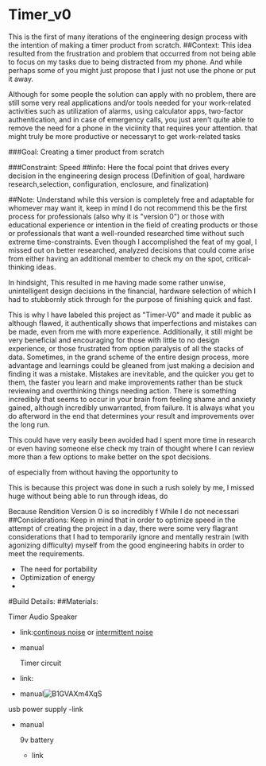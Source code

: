 # Timer_v0
This is the first of many iterations of the engineering design process with the intention of making a timer product from scratch. 
##Context: This idea resulted from the frustration and problem that occurred from not being able to focus on my tasks due to being distracted from my phone. And while perhaps some of you might just propose that I just not use the phone or put it away. 

Although for some people the solution can apply with no problem, there are still some very real applications and/or tools needed for your work-related activities such as utilization of alarms, using calculator apps, two-factor authentication, and in case of emergency calls, you just aren't quite able to remove the need for a phone in the viciinity that requires your attention. that might truly be more productive or necessaryt to get work-related tasks


###Goal: Creating a timer product from scratch

###Constraint: Speed
##info: Here the focal point that drives every decision in the engineering design process (Definition of goal, hardware research,selection, configuration, enclosure, and finalization)

##Note: Understand while this version is completely free and adaptable for whomever may want it, keep in mind I do not recommend this be the first process for professionals (also why it is "version 0") or those with educational experience or intention in the field of creating products or those or professionals that want a well-rounded researched time without such extreme time-constraints.
Even though I accomplished the feat of my goal, I missed out on better researched, analyzed decisions that could come arise from either having an additional member to check my on the spot, critical-thinking ideas.

In hindsight, This resulted in me having made some rather unwise, unintelligent design decisions in the financial, hardware selection of which I had to stubbornly stick through for the purpose of finishing quick and fast. 

This is why I have labeled this project as "Timer-V0" and made it public as although flawed, it authentically shows that imperfections and mistakes can be made, even from me with more experience. Additionally, it still might be very beneficial and encouraging for those with little to no design experience, or those frustrated from option paralysis of all the stacks of data. Sometimes, in the grand scheme of the entire design process, more advantage and learnings could be gleaned from just making a decision and finding it was a mistake. Mistakes are inevitable, and the quicker you get to them, the faster you learn and make improvements rather than be stuck reviewing and overthinking things needing action. There is something incredibly that seems to occur in your brain from feeling shame and anxiety gained, although incredibly unwarranted, from failure. It is always what you do afterword in the end that determines your result and improvements over the long run.

This could have very easily been avoided had I spent more time in research or even having someone else check my train of thought where I can review more than a few options to make better on the spot decisions.

of especially from  without having the opportunity to 

This is because this project was done in such a rush solely by me, I missed huge without being able to run through ideas, do 

Because Rendition Version 0 is so incredibly f While I do not necessari
##Considerations:
Keep in mind that in order to optimize speed in the attempt of creating the project in a day, there were some very flagrant considerations that I had to temporarily ignore and mentally restrain (with agonizing difficulty) myself from the good engineering habits in order to meet the requirements.
- The need for portability
- Optimization of energy
- 


#Build Details:
##Materials:

Timer Audio Speaker
- link:[continous noise](<https://www.amazon.com/WEICHUANG-Active-Electronic-Buzzer-Continous/dp/B08SL2HH65/ref=pd_rhf_ee_s_rtpb_dse_gccp_d_sccl_1_1/134-5006114-5799961?pd_rd_w=D0Pkn&amp;content-id=amzn1.sym.bd729ef1-498a-4698-af50-62a8451fe601&amp;pf_rd_p=bd729ef1-498a-4698-af50-62a8451fe601&amp;pf_rd_r=2C5HW1ZBKN6NPA01PC1J&amp;pd_rd_wg=yzE9w&amp;pd_rd_r=d8693a1f-f875-4a2c-b554-d4703c50f468&amp;pd_rd_i=B08SL2HH65&amp;th=1&_encoding=UTF8&tag=robjects-20&linkCode=ur2&linkId=5990d4b99e3aa094efbfdd2ef1ece628&camp=1789&creative=9325>) or [intermittent noise](https://www.amazon.com/dp/B07TT8WTVD?pf_rd_p=f734d1a2-0bf9-4a26-ad34-2e1b969a5a75&pf_rd_r=QMAFSB455EY4MSY7AQ89&pd_rd_wg=lADMj&pd_rd_w=ewlel&content-id=amzn1.sym.f734d1a2-0bf9-4a26-ad34-2e1b969a5a75&pd_rd_r=4b9a9a6e-b667-481d-a593-6eff4ede5592&s=hi&sp_csd=d2lkZ2V0TmFtZT1zcF9kZXRhaWw&th=1&linkCode=ll1&tag=robjects-20&linkId=c1d433b61ed1f27875ab7c4ad51de17c&language=en_US&ref_=as_li_ss_tl)
- manual

  Timer circuit
- link:
- manual![B1GVAXm4XqS](https://github.com/Robjects-Timers/Timer_v0/assets/20546156/ea89280b-eca0-4921-95b7-2f90bd583674)

 usb power supply
 -link
 - manual

   9v battery
   - link
  
     

  




